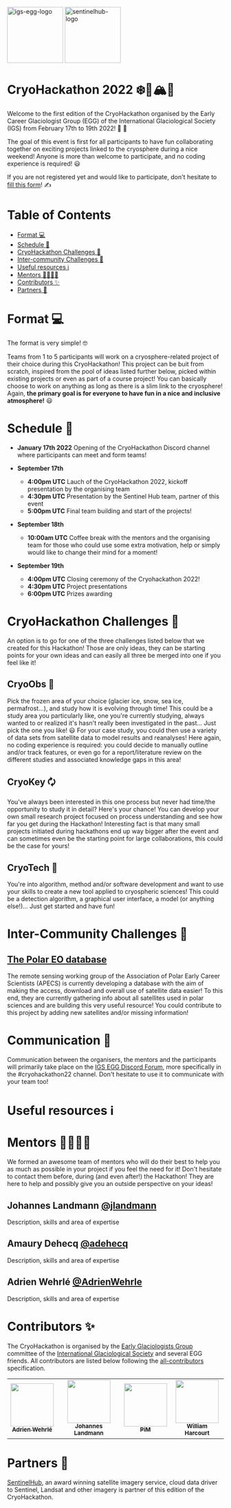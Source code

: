 <img src="https://github.com/igsegg/CryoHackathon2022/blob/main/data/egg-logo.png" alt="igs-egg-logo" height="130"/> <img src="https://github.com/igsegg/CryoHackathon2022/blob/main/data/sentinelhub-logo.png" alt="sentinelhub-logo" height="130"/>

# CryoHackathon 2022 ❄️🧊🏔️🐧

Welcome to the first edition of the CryoHackathon organised by the Early Career Glaciologist Group (EGG) of the International Glaciological Society (IGS) from February 17th to 19th 2022! :partying_face: :partying_face:

The goal of this event is first for all participants to have fun collaborating together on exciting projects linked to the cryosphere during a nice weekend! Anyone is more than welcome to participate, and no coding experience is required! 😃

If you are not registered yet and would like to participate, don't hesitate to [fill this form](www.google.com)! :writing_hand:

# Table of Contents
- [Format :computer:](#format-computer)
- [Schedule :calendar:](#schedule-calendar)
- [CryoHackathon Challenges 📢](#cryohackathon-challenges-)
- [Inter-community Challenges 📢](#inter-community-challenges-)
- [Useful resources ℹ️](#useful-resources-ℹ%EF%B8%8F)
- [Mentors 👨‍💻👩‍💻](#mentors-)
- [Contributors ✨](#contributors-)
- [Partners 🥳](#partners-)

# Format :computer:

The format is very simple! :nerd_face: 

Teams from 1 to 5 participants will work on a cryosphere-related project of their choice during this CryoHackathon! This project can be buit from scratch, inspired from the pool of ideas listed further below, picked within existing projects or even as part of a course project! You can basically choose to work on anything as long as there is a slim link to the cryosphere! Again, **the primary goal is for everyone to have fun in a nice and inclusive atmosphere!** 😃

# Schedule :calendar:

- **January 17th 2022** Opening of the CryoHackathon Discord channel where participants can meet and form teams!

- **September 17th** 
  - **4:00pm UTC** Lauch of the CryoHackathon 2022, kickoff presentation by the organising team
  - **4:30pm UTC** Presentation by the Sentinel Hub team, partner of this event
  - **5:00pm UTC** Final team building and start of the projects!

- **September 18th** 
  - **10:00am UTC** Coffee break with the mentors and the organising team for those who could use some extra motivation, help or simply would like to change their mind for a moment!

- **September 19th**
  - **4:00pm UTC** Closing ceremony of the Cryohackathon 2022!
  - **4:30pm UTC** Project presentations
  - **6:00pm UTC** Prizes awarding


# CryoHackathon Challenges 📢

An option is to go for one of the three challenges listed below that
we created for this Hackathon! Those are only ideas, they can be starting points for your own ideas and can easily all three be merged into one if you feel like it!

## CryoObs 🧐

Pick the frozen area of your choice (glacier ice, snow, sea ice, permafrost...), and study how it is evolving through time! This could be a study area you particularly like, one you're currently studying, always wanted to or realized it's hasn't really been investigated in the past... Just pick the one you like! 😃  For your case study, you could then use a variety of data sets from satellite data to model results and reanalyses! Here again, no coding experience is required: you could decide to manually outline and/or track features, or even go for a report/literature review on the different studies and associated knowledge gaps in this area!

## CryoKey 🗘

You've always been interested in this one process but never had time/the opportunity to study it in detail? Here's your chance! You can develop your own small research project focused on process understanding and see how far you get during the Hackathon! Interesting fact is that many small projects initiated during hackathons end up way bigger after the event and can sometimes even be the starting point for large collaborations, this could be the case for yours! 

## CryoTech 💾

You're into algorithm, method and/or software development and want to use your skills to create a new tool applied to cryospheric sciences! This could be a detection algorithm, a graphical user interface, a model (or anything else!)... Just get started and have fun! 


# Inter-Community Challenges 📢

## [The Polar EO database](https://github.com/APECS-Earth-Observation/Polar-EO-Database)

The remote sensing working group of the Association of Polar Early Career Scientists (APECS) is currently developing a database with the aim of making the access, download and overall use of satellite data easier! To this end, they are currently gathering info about all satellites used in polar sciences and are building this very useful resource! You could contribute to this project by adding new satellites and/or missing information!

# Communication 💬
Communication between the organisers, the mentors and the participants will
primarily take place on the [IGS EGG Discord Forum](https://discord.com/channels/824997204921810984/824998700668551178), more specifically
in the #cryohackathon22 channel. Don't hesitate to use it to
communicate with your team too!

# Useful resources ℹ️

# Mentors 👨‍💻👩‍💻

We formed an awesome team of mentors who will do their best to help you as much as possible in your project if you feel the need for it! Don't hesitate to contact them before, during (and even after!) the Hackathon! They are here to help and possibly give you an outside perspective on your ideas!

## Johannes Landmann [@jlandmann](https://github.com/jlandmann)
Description, skills and area of expertise

## Amaury Dehecq [@adehecq](https://github.com/adehecq)
Description, skills and area of expertise

## Adrien Wehrlé [@AdrienWehrle](https://github.com/AdrienWehrle)
Description, skills and area of expertise

# Contributors ✨

The CryoHackathon is organised by the [Early Glaciologists Group](https://igsegg.org/) committee of the
[International Glaciological Society](https://www.igsoc.org/) and several EGG friends. All contributors
are listed below following the [all-contributors](https://allcontributors.org) specification.

 <!-- ALL-CONTRIBUTORS-LIST:START - Do not remove or modify this section -->
<!-- prettier-ignore-start -->
<!-- markdownlint-disable -->
<table>
  <tr>
    <td align="center"><a href="https://github.com/AdrienWehrle"><img src="https://avatars.githubusercontent.com/u/44843368?v=4" width="100px;" alt=""/><br /><sub><b>Adrien Wehrlé </b></sub></a></td>
    <td align="center"><a href="https://github.com/jlandmann"><img src="https://avatars.githubusercontent.com/u/10832560?v=4" width="100px;" alt=""/><br /><sub><b>Johannes Landmann</b></sub></a></td>
    <td align="center"><a href="https://github.com/pmlefeuvre"><img src="https://avatars.githubusercontent.com/u/10058951?v=4" width="100px;" alt=""/><br /><sub><b>PiM</b></sub></a></td>
    <td align="center"><a href="http://www.williamharcourt.co.uk"><img src="https://avatars.githubusercontent.com/u/48527570?v=4" width="100px;" alt=""/><br /><sub><b>William Harcourt</b></sub></a></td>
  </tr>
</table>

<!-- markdownlint-restore -->
<!-- prettier-ignore-end -->

<!-- ALL-CONTRIBUTORS-LIST:END -->

# Partners 🥳

[SentinelHub](https://www.sentinel-hub.com/), an award winning satellite imagery service, cloud data driver to
Sentinel, Landsat and other imagery is partner of this edition of the
CryoHackathon.

